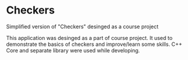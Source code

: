 # Checkers
Simplified version of "Checkers" desinged as a course project

This application was desinged as a part of course project. It used to demonstrate the basics of checkers and improve/learn some skills. C++ Core and separate library were used while developing.

